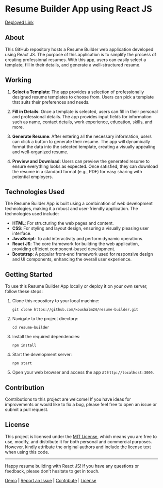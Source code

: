 # Resume Builder App using React JS

[Deployed Link](https://resumebuilderbykoushalm24.netlify.app/)

## About
This GitHub repository hosts a Resume Builder web application developed using React JS. The purpose of this application is to simplify the process of creating professional resumes. With this app, users can easily select a template, fill in their details, and generate a well-structured resume.

## Working
1. **Select a Template**: The app provides a selection of professionally designed resume templates to choose from. Users can pick a template that suits their preferences and needs.

2. **Fill in Details**: Once a template is selected, users can fill in their personal and professional details. The app provides input fields for information such as name, contact details, work experience, education, skills, and more.

3. **Generate Resume**: After entering all the necessary information, users can click a button to generate their resume. The app will dynamically format the data into the selected template, creating a visually appealing and well-organized resume.

4. **Preview and Download**: Users can preview the generated resume to ensure everything looks as expected. Once satisfied, they can download the resume in a standard format (e.g., PDF) for easy sharing with potential employers.

## Technologies Used
The Resume Builder App is built using a combination of web development technologies, making it a robust and user-friendly application. The technologies used include:

- **HTML**: For structuring the web pages and content.
- **CSS**: For styling and layout design, ensuring a visually pleasing user interface.
- **JavaScript**: To add interactivity and perform dynamic operations.
- **React JS**: The core framework for building the web application, providing efficient component-based development.
- **Bootstrap**: A popular front-end framework used for responsive design and UI components, enhancing the overall user experience.

## Getting Started
To use this Resume Builder App locally or deploy it on your own server, follow these steps:

1. Clone this repository to your local machine:
   ```shell
   git clone https://github.com/koushalm24/resume-builder.git
   ```

2. Navigate to the project directory:
   ```shell
   cd resume-builder
   ```

3. Install the required dependencies:
   ```shell
   npm install
   ```

4. Start the development server:
   ```shell
   npm start
   ```

5. Open your web browser and access the app at `http://localhost:3000`.

## Contribution
Contributions to this project are welcome! If you have ideas for improvements or would like to fix a bug, please feel free to open an issue or submit a pull request.

## License
This project is licensed under the [MIT License](LICENSE), which means you are free to use, modify, and distribute it for both personal and commercial purposes. However, kindly attribute the original authors and include the license text when using this code.

---

Happy resume building with React JS! If you have any questions or feedback, please don't hesitate to get in touch.

[Demo](https://example-demo-link.com) | [Report an Issue](https://github.com/koushalm24/resume-builder/issues) | [Contribute](https://github.com/koushalm24/resume-builder/blob/main/CONTRIBUTING.md) | [License](https://github.com/koushalm24/resume-builder/blob/main/LICENSE.txt)